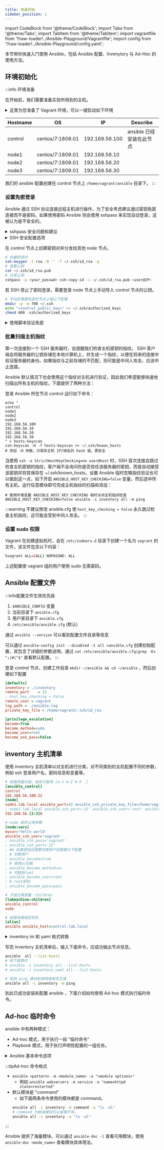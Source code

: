 ```yaml
---
title: 快速开始
sidebar_position: 1
---
```

import CodeBlock from '@theme/CodeBlock';
import Tabs from '@theme/Tabs';
import TabItem from '@theme/TabItem';
import vagrantfile from '!!raw-loader!../Ansible-Playground/Vagrantfile';
import config from '!!raw-loader!../Ansible-Playground/config.yaml';

本节带你快速入门使用 Ansible，包括 Ansible 配置、Invenytory 与 Ad-Hoc 的使用方法。

## 环境初始化

:::info 环境准备

在开始前，我们需要准备实验所用到的主机。
<details>
<summary>这里为您准备了 Vagrant 环境，可以一键启动如下环境</summary>

在**新建目录**中创建如下 `config.yaml` 和 `Vagrantfile` 文件，然后**在此目录中**执行 `vagrant up` 即可启动练习环境。关于 Vagrant 更多使用方法详见：[Vagrant](/Infrastructure-as-Code/Vagrant/)

启动后使用 `vagrant ssh <host_name>` 登录到对环境的各个节点进行初步检查：

输入 `hostname && hostname -d && hostname -f` 分别检查主机名、主机域和FQDN。

输入 `cat /etc/hosts` 检查 Hosts 配置是否正确。

  [**Vagrant 环境配置文件：**](https://github.com/SJFCS/cloudnative.love/tree/main/docs/07-Infrastructure%20as%20Code/Ansible/Ansible-Playground)
  <Tabs>
  <TabItem value="config.yaml">
  <CodeBlock language="yaml" title="config.yaml">{config}</CodeBlock>
  </TabItem>
  <TabItem value="Vagrantfile">
  <CodeBlock language="ruby" title="Vagrantfile">{vagrantfile}</CodeBlock>
  </TabItem>
  </Tabs>
</details>

| Hostname | OS               | IP             | Describe                 |
| -------- | ---------------- | -------------- | ------------------------ |
| control  | centos/7:1809.01 | 192.168.56.100 | ansible 已经安装在此节点 |
| node1    | centos/7:1809.01 | 192.168.56.10  |                          |
| node2    | centos/7:1809.01 | 192.168.56.20  |                          |
| node3    | centos/7:1809.01 | 192.168.56.30  |                          |

我们的 ansible 配置创建在 control 节点上 `/home/vagrant/ansible` 目录下。
:::

### 设置免密登录

Ansible 通过 SSH 协议连接远程主机进行操作，为了安全考虑建议通过密钥免密连接而不是密码，如果使用密码 Ansible 则会使用 sshpass 来实现自动登录，这被认为是不安全的。

<details style={{backgroundColor: 'rgb(255, 248, 230)', border: '1px solid rgb(230, 167, 0)'}}>
<summary>sshpass 安全问题和建议</summary>

:::warning
sshpass 存在以下安全问题：
- 密码以明文形式传递，在查看 sshpass 进程时，可能会获取到密码。这是因为在某些系统中，命令行参数会被保存在进程的环境变量中，因此密码可能会被保存在 sshpass 进程的环境变量中。
- 当手动运行 sshpass 时密码存储在命令行历史记录中，可能会被其他用户（如管理员）查看。

如果非要使用密码建议：
- 不要直接将密码明文写在 inventory 中，请将密码作为外置变量引入并使用 vault 来加密。
- 在手动运行 sshpass 命令时，使用 -e 选项来禁用密码在环境变量中的传递。
- 限制 sshpass 进程的访问权限，避免不必要的特权用户访问进程，从而减少密码泄露的风险。
:::

</details>

<details>
<summary>SSH 安全配置选项</summary>

:::info
大量的远程主机都使用同一个密码提供 ssh 远程登录是很不安全的，一般都建议所有主机都只开启私钥登录，禁用密码登录。相关配置在主机的 `/etc/ssh/sshd_config` 中。
:::
</details>

在 control 节点上创建密钥对并分发给其他 node 节点。
```bash
# 创建密钥对
ssh-keygen -t rsa -N '' -f ~/.ssh/id_rsa -q
# 查看公钥
cat ~/.ssh/id_rsa.pub  
# 分发公钥
sshpass -p <your_passwd> ssh-copy-id -i ~/.ssh/id_rsa.pub <user@IP>
```

若 SSH 禁止了密码登录，需要登录 node 节点上手动导入 control 节点的公钥。
```bash
# 手动在需要免密的节点上做以下配置
mkdir -p -m 700 ~/.ssh
echo "<control_public_key>" >> ~/.ssh/authorized_keys
chmod 600 .ssh/authorized_keys
```


<details>
<summary>使用脚本验证免密</summary>

使用前请确保已扫描并添加主机指纹。

```bash
#!/bin/bash
user=vagrant
StrictHostKeyChecking=yes

# 自动从 hosts 中设置 hosts 变量
# hosts=($(awk '$0 !~ /^#/ {for(i=1;i<=NF;i++) if ($i !~ /localhost/) print $i}' /etc/hosts))
# echo ${hosts[@]}
hosts=(
control
node1
node2
node3
control.lab.local
node1.lab.local
node2.lab.local
node3.lab.local
192.168.56.100
192.168.56.10
192.168.56.20
192.168.56.30
)

printf "%-70s %-15s %-50s\n" "Node" "Status" "Describe"

for host in "${hosts[@]}"; do
  describe=$(ssh -o BatchMode=yes -o StrictHostKeyChecking=${StrictHostKeyChecking} ${user}@${host} "echo Logged in to $host without password" 2>&1)
  if [ $? -eq 0 ]; then
    printf "%-70s \033[32m%-15s\033[0m %-50s\n" "$host" "yes" "$describe"
  else
    printf "%-70s \033[31m%-15s\033[0m %-50s\n" "$host" "no" "$describe"
  fi
done
```

若失败则可能是你没有添加主机指纹，请看下一节 **'批量扫描主机指纹'**

或者修改脚本使 `StrictHostKeyChecking=no` ，此时 SSH 首次连接会跳过检查主机密钥的指纹，客户端不会询问你是否信任该服务器的密钥，而是自动接受该密钥并将其保存在 ~/.ssh/known_hosts。

</details>

### 批量扫描主机指纹

第一次连接到一个 SSH 服务器时，会提醒我们检查主机密钥的指纹。 SSH 客户端会将服务器的公钥存储在本地计算机上，并生成一个指纹，以便在将来的连接中验证服务器的身份。如果指纹与之前存储的不匹配，则可能是中间人攻击，应该中止连接。

Ansible 默认情况下也会使用这个指纹对主机进行验证，因此我们希望能够快速地扫描出所有主机的指纹，下面提供了两种方法：

<Tabs>
<TabItem value="ssh-keyscan 扫描添加主机指纹">

登录 Ansible 所在节点 control 运行如下命令：
```shell
echo "
control
node1
node2
node3
192.168.56.100
192.168.56.10
192.168.56.20
192.168.56.30
" > hosts-keyscan
ssh-keyscan -H -f hosts-keyscan >> ~/.ssh/known_hosts
# 添加 -H 参数，只保存主机 IP/域名的 hash 值，更安全
```

</TabItem>
<TabItem value="临时忽略指纹验证，实现批量添加指纹">

当使用 `ssh -o StrictHostKeyChecking=no user@host` 时，SSH 首次连接会跳过检查主机密钥的指纹，客户端不会询问你是否信任该服务器的密钥，而是自动接受该密钥并将其保存在 ~/.ssh/known_hosts。设置 Ansible 临时忽略指纹验证也可以做到这一点，如下开启 `ANSIBLE_HOST_KEY_CHECKING=false` 变量，然后选中所有主机，运行任意模块即可完成主机指纹的扫描和添加：

```shell
# 使用环境变量 ANSIBLE_HOST_KEY_CHECKING 临时关闭主机指纹检查
ANSIBLE_HOST_KEY_CHECKING=false ansible -i inventory all -m ping
```

</TabItem>
</Tabs>

:::warning
不建议修改 ansible.cfg 使 `host_key_checking = False` 永久跳过检查主机指纹，这可能会受到中间人攻击。
:::

### 设置 sudo 权限
Vagrant 在创建虚拟机时，会在 `/etc/sudoers.d` 目录下创建一个名为 `vagrant` 的文件，该文件包含以下内容：
```bash title="sudo cat /etc/sudoers.d/vagrant"
%vagrant ALL=(ALL) NOPASSWD: ALL
```
上述配置使 vagrant 组的用户使用 sudo 无需密码。
## Ansible 配置文件

:::info配置文件生效优先级
1. `$ANSIBLE_CONFIG` 变量
2. 当前目录下 `ansible.cfg`
3. 用户家目录下 `ansible.cfg`
4. `/etc/ansible/ansible.cfg` (默认)

通过 `ansible --version` 可以看到配置文件目录等信息

可以通过 `ansible-config init --disabled -t all >ansible.cfg` 创建初始配置，其包含了详细的参数说明。通过 `cat /etc/ansible/ansible.cfg|grep -Ev ";|#|^$"` 查看默认配置。
:::

登录 control 节点，创建工作目录 `mkdir ~/ansible && cd ~/ansible` ，然后创建如下配置

```ini title="/home/vagrant/ansible/ansible.cfg"
[defaults]
inventory = ./inventory       
remote_port    = 22
; host_key_checking = False
remote_user = vagrant
log_path = ./ansible.log
private_key_file = /home/vagrant/.ssh/id_rsa

[privilege_escalation]
become=True
become_method=sudo
become_user=root
become_ask_pass=False
```

## inventory 主机清单

使用 inventory 主机清单以对主机进行分类，对不同类别的主机配置不同的参数，例如 ssh 登录用户名，密码信息和变量等。

```ini title="/home/vagrant/ansible/inventory"
# 给服务器分组，组名只能用 [a-z A-Z 0-9 _]
[ansible_control]
control
192.168.56.100:22 
[node]
node1.lab.local ansible_port=22 ansible_ssh_private_key_file=/home/vagrant/.ssh/id_rsa
; node1.lab.local ansible_ssh_port='22' ansible_ssh_user='root' ansible_ssh_pass='passwd' 
192.168.56.[2:3]0

# node 组的公用参数
[node:vars]
myvar='hello world'
ansible_ssh_user='vagrant'
; ansible_ssh_pass='vagrant'
; ansible_ssh_port='22'
; ## 如果登陆后需要切换用户则需要以下配置
; # 切换用户
; ansible_become=true
; # 使用su切换
; ansible_become_method=su
; # 切换到root
; ansible_become_user=root
; # root密码
; ansible_become_pass=pass

# 子组分类变量：children
[labmachine:children]
ansible_control
node

# 给服务器指定别名
[alias]
ansible ansible_host=control.lab.local 
```
<details style={{backgroundColor: '#e9f5e7', border: '1px solid rgb(0, 148, 0)'}}>
<summary>inventory ini 和 yaml 格式转换</summary>

:::tip
inventory 主机清单支持 ini 和 yaml 格式。

可以使用以下命令将上述 inventory 从 ini 格式转换到 yaml 格式：

```bash
ansible-inventory --list -i inventory --yaml > inventory.yaml
```
输出 inventory.yaml 内容如下
```yaml title="inventory.yaml"
all:
  children:
    alias:
      hosts:
        ansible:
          ansible_host: control.lab.local
    labmachine:
      children:
        ansible_control:
          hosts:
            192.168.56.100:
              ansible_port: 22
            control: {}
        node:
          hosts:
            192.168.56.20:
              ansible_ssh_user: vagrant
              myvar: hello world
            192.168.56.30:
              ansible_ssh_user: vagrant
              myvar: hello world
            node1.lab.local:
              ansible_port: 22
              ansible_ssh_private_key_file: /home/vagrant/.ssh/id_rsa
              ansible_ssh_user: vagrant
              myvar: hello world
    ungrouped: {}
```
:::

</details>

写完 inventory 主机清单后，输入下面命令，应成功输出节点信息。
```bash
ansible  all --list-hosts
# 和下面等价
# ansible -i inventory all --list-hosts
# ansible -i inventory.yaml all --list-hosts

# 使用 ping 模块检查网络是否互通
ansible all -i inventory -m ping
```

到此已成功安装和配置 ansible ，下面介绍如何使用 Ad-hoc 模式执行临时命令。

## Ad-hoc 临时命令
ansible 中有两种模式：
- Ad-hoc 模式，用于执行一段 “临时命令”
- Playbook 模式，用于执行声明性配置的一组任务。

<details>
<summary>Ansible 基本命令选项</summary>

```bash
ansible <host-pattern> [options]
--version	#显示ansible版本信息
-i			#指定主机清单文件路径，默认是在/etc/ansible/hosts
-m			#指定模块名称，默认使用command模块
-a			#指定模块参数
-e			#指定变量
-f			#指定并发数，默认5
-C			#模拟测试，不会真正执行
-D			#显示这些文件的差异。常与-C一起使用
--syntax	#语法检查
--list-hosts #列出主机清单
-k			#提示输入ssh密码，而不是用ssh的密钥认证
-T			#执行命令的超时时间
```
</details>

:::tipAd-hoc 命令格式
- `ansible <pattern> -m <module_name> -a "<module options>"`
  - 例如 `ansible webservers -m service -a "name=httpd state=restarted"`
- 默认模块是 "command"
  - 如下面两条命令使用的模块都是 command。
  ```bash
  ansible all -i inventory -m command -a "ls -al"
  # command 为缺省模块可以省略不写。
  ansible all -i inventory -a "ls -al"
  ``` 
:::

Ansible 提供了海量模块，可以通过 `ansible-doc -l` 查看可用模块，使用 `ansible-doc <mode_name>` 查看模块具体用法。
